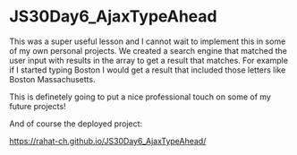 # JS30Day6_AjaxTypeAhead

This was a super useful lesson and I cannot wait to implement this in some of my own personal projects. We created a search engine that matched the user input with results in the array to get a result that matches. For example if I started typing Boston I would get a result that included those letters like Boston Massachusetts. 

This is definetely going to put a nice professional touch on some of my future projects! 

And of course the deployed project:

https://rahat-ch.github.io/JS30Day6_AjaxTypeAhead/
